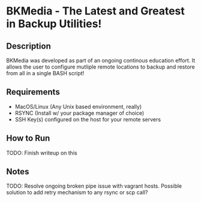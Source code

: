 # BKMedia - The Latest and Greatest in Backup Utilities!
## Description
BKMedia was developed as part of an ongoing continous education effort.  It allows the user to configure mutliple remote locations to backup and restore from all in a single BASH script!

## Requirements
  - MacOS/Linux (Any Unix based environment, really)
  - RSYNC (Install w/ your package manager of choice)
  - SSH Key(s) configured on the host for your remote servers

## How to Run

TODO: Finish writeup on this

## Notes

TODO: Resolve ongoing broken pipe issue with vagrant hosts.  Possible solution to add retry mechanism to any rsync or scp call?